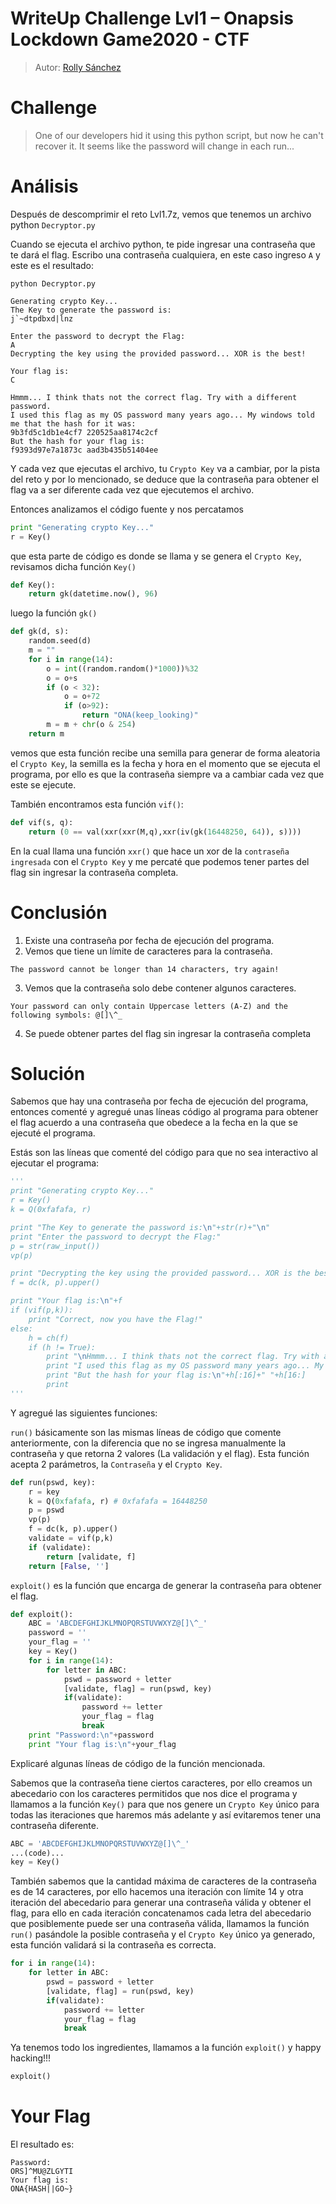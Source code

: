 # WriteUp Challenge Lvl1 – Onapsis Lockdown Game2020 - CTF

> Autor: [Rolly Sánchez](https://twitter.com/Pwnakil)

Challenge
========

> One of our developers hid it using this python script, but now he can't recover it.
It seems like the password will change in each run...


Análisis
========

Después de descomprimir el reto Lvl1.7z, vemos que tenemos un archivo python `Decryptor.py`

Cuando se ejecuta el archivo python, te pide ingresar una contraseña que te dará el flag. Escribo una contraseña cualquiera, en este caso ingreso `A` y este es el resultado:
```
python Decryptor.py
```

```
Generating crypto Key...
The Key to generate the password is:
j`~dtpdbxd|lnz

Enter the password to decrypt the Flag:
A
Decrypting the key using the provided password... XOR is the best!

Your flag is:
C

Hmmm... I think thats not the correct flag. Try with a different password.
I used this flag as my OS password many years ago... My windows told me that the hash for it was:
9b3fd5c1db1e4cf7 220525aa8174c2cf
But the hash for your flag is:
f9393d97e7a1873c aad3b435b51404ee
```

Y cada vez que ejecutas el archivo, tu `Crypto Key` va a cambiar, por la pista del reto y por lo mencionado, se deduce que la contraseña para obtener el flag va a ser diferente cada vez que ejecutemos el archivo.

Entonces analizamos el código fuente y nos percatamos 

```Python
print "Generating crypto Key..."
r = Key()
```

que esta parte de código es donde se llama y se genera el `Crypto Key`, revisamos dicha función `Key()`

```Python
def Key():
	return gk(datetime.now(), 96)
```
luego la función `gk()`

```Python
def gk(d, s):
	random.seed(d)
	m = ""
	for i in range(14):
		o = int((random.random()*1000))%32
		o = o+s
		if (o < 32):
			o = o+72
			if (o>92):
				return "ONA(keep_looking)"
		m = m + chr(o & 254)
	return m
```

vemos que esta función recibe una semilla para generar de forma aleatoria el `Crypto Key`, la semilla es la fecha y hora en el momento que se ejecuta el programa, por ello es que la contraseña siempre va a cambiar cada vez que este se ejecute.

También encontramos esta función `vif()`:

```Python
def vif(s, q):
	return (0 == val(xxr(xxr(M,q),xxr(iv(gk(16448250, 64)), s))))
```
En la cual llama una función `xxr()` que hace un xor de la `contraseña ingresada` con el `Crypto Key` y me percaté que podemos tener partes del flag sin ingresar la contraseña completa.

Conclusión
========


1. Existe una contraseña por fecha de ejecución del programa.
2. Vemos que tiene un límite de caracteres para la contraseña.

```
The password cannot be longer than 14 characters, try again!
```
3. Vemos que la contraseña solo debe contener algunos caracteres.

```
Your password can only contain Uppercase letters (A-Z) and the following symbols: @[]\^_
```
4. Se puede obtener partes del flag sin ingresar la contraseña completa

Solución
========

Sabemos que hay una contraseña por fecha de ejecución del programa, entonces comenté y agregué unas líneas código al programa para obtener el flag acuerdo a una contraseña que obedece a la fecha en la que se ejecuté el programa.

Estás son las líneas que comenté del código para que no sea interactivo al ejecutar el programa:

```Python
'''
print "Generating crypto Key..."
r = Key()
k = Q(0xfafafa, r)

print "The Key to generate the password is:\n"+str(r)+"\n"
print "Enter the password to decrypt the Flag:"
p = str(raw_input())
vp(p)

print "Decrypting the key using the provided password... XOR is the best!\n"
f = dc(k, p).upper()

print "Your flag is:\n"+f
if (vif(p,k)):
	print "Correct, now you have the Flag!"
else:
	h = ch(f)
	if (h != True):
		print "\nHmmm... I think thats not the correct flag. Try with a different password."
		print "I used this flag as my OS password many years ago... My windows told me that the hash for it was:\n"+HASH[:16]+" "+HASH[16:]
		print "But the hash for your flag is:\n"+h[:16]+" "+h[16:]
		print
'''
```
Y agregué las siguientes funciones:

`run()` básicamente son las mismas líneas de código que comente anteriormente, con la diferencia que no se ingresa manualmente la contraseña y que retorna 2 valores (La validación y el flag). Esta función acepta 2 parámetros, la `Contraseña` y el `Crypto Key`.

```Python
def run(pswd, key):
	r = key
	k = Q(0xfafafa, r) # 0xfafafa = 16448250
	p = pswd
	vp(p)
	f = dc(k, p).upper()
	validate = vif(p,k)
	if (validate):
		return [validate, f]
	return [False, '']
```

`exploit()` es la función que encarga de generar la contraseña para obtener el flag.

```Python
def exploit():
	ABC = 'ABCDEFGHIJKLMNOPQRSTUVWXYZ@[]\^_'
	password = ''
	your_flag = ''
	key = Key()
	for i in range(14):
		for letter in ABC:
			pswd = password + letter
			[validate, flag] = run(pswd, key)
			if(validate):
				password += letter
				your_flag = flag
				break
	print "Password:\n"+password
	print "Your flag is:\n"+your_flag
```

Explicaré algunas líneas de código de la función mencionada. 

Sabemos que la contraseña tiene ciertos caracteres, por ello creamos un abecedario con los caracteres permitidos que nos dice el programa y llamamos a la función `Key()` para que nos genere un `Crypto Key` único para todas las iteraciones que haremos más adelante y así evitaremos tener una contraseña diferente.

```Python
ABC = 'ABCDEFGHIJKLMNOPQRSTUVWXYZ@[]\^_'
...(code)...
key = Key()
```

También sabemos que la cantidad máxima de caracteres de la contraseña es de 14 caracteres, por ello hacemos una iteración con límite 14 y otra iteración del abecedario para generar una contraseña válida y obtener el flag, para ello en cada iteración concatenamos cada letra del abecedario que posiblemente puede ser una contraseña válida, llamamos la función `run()` pasándole la posible contraseña y el `Crypto Key` único ya generado, esta función validará si la contraseña es correcta.

```Python
for i in range(14):
    for letter in ABC:
        pswd = password + letter
        [validate, flag] = run(pswd, key)
        if(validate):
            password += letter
            your_flag = flag
            break

```

Ya tenemos todo los ingredientes, llamamos a la función `exploit()` y happy hacking!!!

```Python
exploit()
```

Your Flag
========

El resultado es:

```
Password:
ORS]^MU@ZLGYTI
Your flag is:
ONA{HASH||GO~}
```
